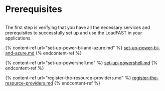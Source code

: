 # Prerequisites

<figure><img src="https://files.gitbook.com/v0/b/gitbook-x-prod.appspot.com/o/spaces%2FIwWVFb1sEdUq6IwVu5D2%2Fuploads%2FAAIGnGc6S90FK2nzZSsn%2Fdylan-gillis-KdeqA3aTnBY-unsplash.jpg?alt=media&#x26;token=5696c7c8-d944-4ac3-aace-2256e68a8ab3" alt=""><figcaption></figcaption></figure>

The first step is verifying that you have all the necessary services and prerequisites to successfully set up and use the LoadFAST in your applications.

{% content-ref url="set-up-power-bi-and-azure.md" %}
[set-up-power-bi-and-azure.md](set-up-power-bi-and-azure.md)
{% endcontent-ref %}

{% content-ref url="set-up-powershell.md" %}
[set-up-powershell.md](set-up-powershell.md)
{% endcontent-ref %}

{% content-ref url="register-the-resource-providers.md" %}
[register-the-resource-providers.md](register-the-resource-providers.md)
{% endcontent-ref %}
